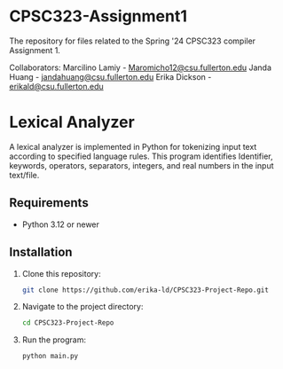 # CPSC323-Assignment1
The repository for files related to the Spring '24 CPSC323 compiler Assignment 1.

Collaborators: 
Marcilino Lamiy - Maromicho12@csu.fullerton.edu
Janda Huang - jandahuang@csu.fullerton.edu
Erika Dickson - erikald@csu.fullerton.edu

# Lexical Analyzer

A lexical analyzer is implemented in Python for tokenizing input text according to specified language rules. This program identifies Identifier, keywords, operators, separators, integers, and real numbers in the input text/file.

## Requirements

- Python 3.12 or newer

## Installation

1. Clone this repository:

    ```bash
    git clone https://github.com/erika-ld/CPSC323-Project-Repo.git
    ```

2. Navigate to the project directory:

    ```bash
    cd CPSC323-Project-Repo
    ```

3. Run the program:

    ```bash
    python main.py
    ```
    